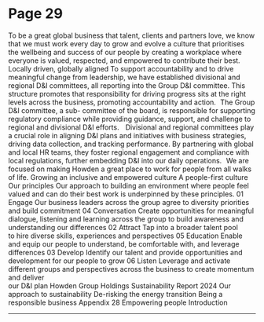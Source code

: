# Page 29

To be a great global business that talent, 
clients and partners love, we know that 
we must work every day to grow and 
evolve a culture that prioritises the 
wellbeing and success of our people by 
creating a workplace where everyone is 
valued, respected, and empowered to 
contribute their best.
Locally driven, globally aligned
To support accountability and to drive 
meaningful change from leadership, we 
have established divisional and regional 
D&I committees, all reporting into the 
Group D&I committee. This structure 
promotes that responsibility for driving 
progress sits at the right levels across 
the business, promoting accountability 
and action.   
The Group D&I committee, a sub-
committee of the board, is responsible 
for supporting regulatory compliance 
while providing guidance, support, 
and challenge to regional and divisional 
D&I efforts.    
Divisional and regional committees 
play a crucial role in aligning D&I plans 
and initiatives with business strategies, 
driving data collection, and tracking 
performance. By partnering with global 
and local HR teams, they foster regional 
engagement and compliance with local 
regulations, further embedding D&I into 
our daily operations.   
We are focused on making Howden a 
great place to work for people from all 
walks of life. 
Growing an inclusive and empowered culture
A people-first culture
Our principles 
Our approach to building an environment where people feel valued and can do their best work is underpinned by these principles.
01
Engage 
Our business leaders across the 
group agree to diversity priorities 
and build commitment
04
Conversation 
Create opportunities for meaningful 
dialogue, listening and learning across 
the group to build awareness and 
understanding our differences
02
Attract
Tap into a broader talent pool 
to hire diverse skills, experiences 
and perspectives
05
Education
Enable and equip our people to 
understand, be comfortable with, and 
leverage differences
03
Develop
Identify our talent and provide 
opportunities and development 
for our people to grow
06
Listen 
Leverage and activate different groups 
and perspectives across the business 
to create momentum and deliver  
our D&I plan
Howden Group Holdings
Sustainability Report 2024
Our approach to sustainability
De-risking the energy transition
Being a responsible business
Appendix
28
Empowering people 
Introduction


---